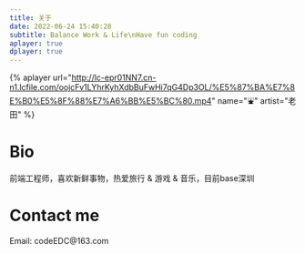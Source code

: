 ```yaml
---
title: 关于
date: 2022-06-24 15:40:28
subtitle: Balance Work & Life\nHave fun coding
aplayer: true
dplayer: true
---
```


{%  aplayer
    url="http://lc-epr01NN7.cn-n1.lcfile.com/oojcFv1LYhrKyhXdbBuFwHi7qG4Dp3OL/%E5%87%BA%E7%8E%B0%E5%8F%88%E7%A6%BB%E5%BC%80.mp4"
    name="⛲️"
    artist="老田"
%}

<h1>Bio</h1>
前端工程师，喜欢新鲜事物，热爱旅行 & 游戏 & 音乐，目前base深圳
<h1>Contact me</h1>
Email: codeEDC@163.com
